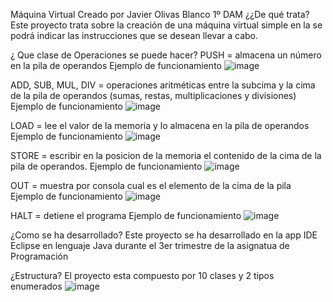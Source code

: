 Máquina Virtual
Creado por Javier Olivas Blanco 1º DAM
¿¿De qué trata?
Este proyecto trata sobre la creación de una máquina virtual simple en la se podrá indicar las instrucciones que se desean llevar a cabo.

¿ Que clase de Operaciones se puede hacer?
PUSH = almacena un número en la pila de operandos 
Ejemplo de funcionamiento
![image](https://github.com/JavieRetro/VirtualMachine_V1/assets/144839350/a9c8ce23-ecf2-42be-b2f9-626b9203fdf9)


ADD, SUB, MUL, DIV = operaciones aritméticas entre la subcima y la cima de la pila de operandos
(sumas, restas, multiplicaciones y divisiones) 
Ejemplo de funcionamiento
![image](https://github.com/JavieRetro/VirtualMachine_V1/assets/144839350/f05118ea-e317-4a6a-9b6c-509bda85b40a)

LOAD = lee el valor de la memoria y lo almacena en la pila de operandos 
Ejemplo de funcionamiento
![image](https://github.com/JavieRetro/VirtualMachine_V1/assets/144839350/d818d2f6-90f7-4590-bf49-a852617897c7)

STORE = escribir en la posicion de la memoria el contenido de la cima de la pila de operandos.
Ejemplo de funcionamiento
![image](https://github.com/JavieRetro/VirtualMachine_V1/assets/144839350/e70361d6-db95-477a-aeb0-6ee8d6409c38)


OUT = muestra por consola cual es el elemento de la cima de la pila 
Ejemplo de funcionamiento
![image](https://github.com/JavieRetro/VirtualMachine_V1/assets/144839350/e1b38864-f584-4540-aa88-2cd86bd1b8fc)


HALT = detiene el programa 
Ejemplo de funcionamiento
![image](https://github.com/JavieRetro/VirtualMachine_V1/assets/144839350/0d6e8937-7494-4703-8ddb-5b7c18fea030)

¿Como se ha desarrollado?
Este proyecto se ha desarrollado en la app IDE Eclipse en lenguaje Java durante el 3er
trimestre de la asignatua de Programación

¿Estructura?
El proyecto esta compuesto por 10 clases y 2 tipos enumerados
![image](https://github.com/JavieRetro/VirtualMachine_V1/assets/144839350/88a29e7a-3a72-4c80-ae4c-a9d2bf035e26)
